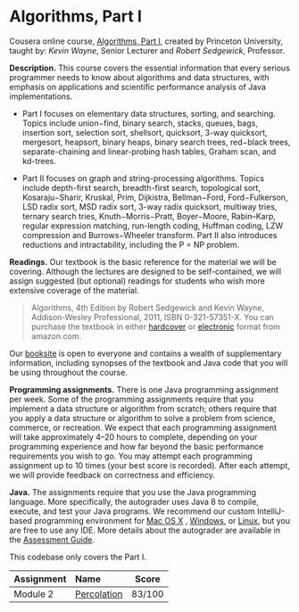 # Algorithms, Part I

Cousera online course, [Algorithms, Part I][1], created by Princeton
University, taught by: _Kevin Wayne_, Senior Lecturer and _Robert Sedgewick_,
Professor.

**Description.** This course covers the essential information that every serious programmer needs
to know about algorithms and data structures, with emphasis on applications and
scientific performance analysis of Java implementations.

- Part I focuses on elementary data structures, sorting, and searching. Topics include union−find, binary search, stacks, queues, bags, insertion sort, selection sort, shellsort, quicksort, 3-way quicksort, mergesort, heapsort, binary heaps, binary search trees, red−black trees, separate-chaining and linear-probing hash tables, Graham scan, and kd-trees. 

- Part II focuses on graph and string-processing algorithms. Topics include depth-first search, breadth-first search, topological sort, Kosaraju−Sharir, Kruskal, Prim, Dijkistra, Bellman−Ford, Ford−Fulkerson, LSD radix sort, MSD radix sort, 3-way radix quicksort, multiway tries, ternary search tries, Knuth−Morris−Pratt, Boyer−Moore, Rabin–Karp, regular expression matching, run-length coding, Huffman coding, LZW compression and Burrows−Wheeler transform. Part II also introduces reductions and intractability, including the P = NP problem. 

**Readings.** Our textbook is the basic reference for the material we will be covering. Although the lectures are designed to be self-contained, we will assign suggested (but optional) readings for students who wish more extensive coverage of the material.
> Algorithms, 4th Edition by Robert Sedgewick and Kevin Wayne, Addison-Wesley Professional, 2011, ISBN 0-321-57351-X.
You can purchase the textbook in either [hardcover][2] or [electronic][3] format from amazon.com.	

Our [booksite][4] is open to everyone and contains a wealth of supplementary information, including synopses of the textbook and Java code that you will be using throughout the course.

**Programming assignments.** There is one Java programming assignment per week. Some of the programming assignments require that you implement a data structure or algorithm from scratch; others require that you apply a data structure or algorithm to solve a problem from science, commerce, or recreation. We expect that each programming assignment will take approximately 4–20 hours to complete, depending on your programming experience and how far beyond the basic performance requirements you wish to go. You may attempt each programming assignment up to 10 times (your best score is recorded). After each attempt, we will provide feedback on correctness and efficiency.

**Java.** The assignments require that you use the Java programming language. More specifically, the autograder uses Java 8 to compile, execute, and test your Java programs. We recommend our custom IntelliJ-based programming environment for [Mac OS X][5] , [Windows][6], or [Linux][7], but you are free to use any IDE. More details about the autograder are available in the [Assessment Guide][8].



This codebase only covers the Part I.

Assignment | Name | Score
:--- | :--- | ---
Module 2 | [Percolation][w1] | 83/100



[1]: https://www.coursera.org/learn/algorithms-part1/
[2]: http://amzn.to/13VLlYJ
[3]: http://amzn.to/SpWNbj
[4]: http://algs4.cs.princeton.edu/
[5]: https://lift.cs.princeton.edu/java/mac
[6]: https://lift.cs.princeton.edu/java/windows
[7]: https://lift.cs.princeton.edu/java/linux
[8]: https://www.coursera.org/learn/algorithms-part1/resources/R2mre
[w1]: http://coursera.cs.princeton.edu/algs4/assignments/percolation.html
